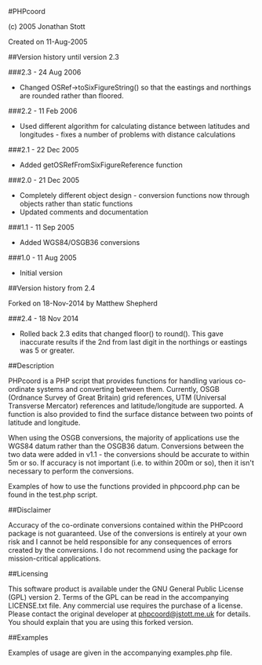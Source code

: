 #PHPcoord
 
(c) 2005 Jonathan Stott
 
Created on 11-Aug-2005

##Version history until version 2.3
 
###2.3 - 24 Aug 2006

- Changed OSRef->toSixFigureString() so that the eastings and northings are rounded rather than floored.

###2.2 - 11 Feb 2006

- Used different algorithm for calculating distance between latitudes and longitudes - fixes a number of problems with distance calculations

###2.1 - 22 Dec 2005

- Added getOSRefFromSixFigureReference function

###2.0 - 21 Dec 2005

- Completely different object design - conversion functions now through objects rather than static functions
- Updated comments and documentation

###1.1 - 11 Sep 2005

- Added WGS84/OSGB36 conversions

###1.0 - 11 Aug 2005

- Initial version

##Version history from 2.4

Forked on 18-Nov-2014 by Matthew Shepherd

###2.4 - 18 Nov 2014

- Rolled back 2.3 edits that changed floor() to round(). This gave inaccurate results if the 2nd from last digit in the northings or eastings was 5 or greater.

##Description

PHPcoord is a PHP script that provides functions for handling various
co-ordinate systems and converting between them. Currently, OSGB (Ordnance
Survey of Great Britain) grid references, UTM (Universal Transverse
Mercator) references and latitude/longitude are supported. A function is 
also provided to find the surface distance between two points of latitude
and longitude.

When using the OSGB conversions, the majority of applications use the
WGS84 datum rather than the OSGB36 datum. Conversions between the two
data were added in v1.1 - the conversions should be accurate to within
5m or so. If accuracy is not important (i.e. to within 200m or so),
then it isn't necessary to perform the conversions.

Examples of how to use the functions provided in phpcoord.php can be
found in the test.php script.

##Disclaimer

Accuracy of the co-ordinate conversions contained within the PHPcoord
package is not guaranteed. Use of the conversions is entirely at your
own risk and I cannot be held responsible for any consequences of
errors created by the conversions. I do not recommend using the package
for mission-critical applications.


##Licensing

This software product is available under the GNU General Public License
(GPL) version 2. Terms of the GPL can be read in the accompanying
LICENSE.txt file. Any commercial use requires the purchase of a license.
Please contact the original developer at phpcoord@jstott.me.uk for details.
You should explain that you are using this forked version.

##Examples

Examples of usage are given in the accompanying examples.php file.
